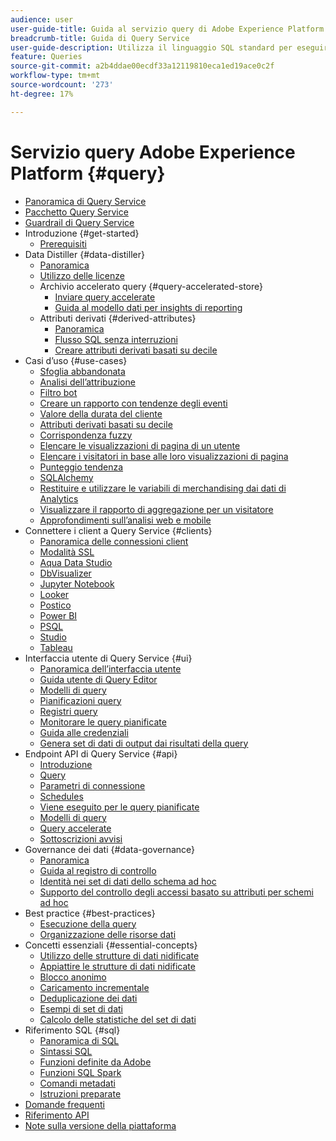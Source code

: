 ```yaml
---
audience: user
user-guide-title: Guida al servizio query di Adobe Experience Platform
breadcrumb-title: Guida di Query Service
user-guide-description: Utilizza il linguaggio SQL standard per eseguire query sui dati nel data lake in Experience Platform.
feature: Queries
source-git-commit: a2b4ddae00ecdf33a12119810eca1ed19ace0c2f
workflow-type: tm+mt
source-wordcount: '273'
ht-degree: 17%

---
```



# Servizio query Adobe Experience Platform {#query}

- [Panoramica di Query Service](home.md)
- [Pacchetto Query Service](packages.md)
- [Guardrail di Query Service](guardrails.md)
- Introduzione {#get-started}
   - [Prerequisiti](get-started/prerequisites.md)
- Data Distiller {#data-distiller}
   - [Panoramica](data-distiller/overview.md)
   - [Utilizzo delle licenze](data-distiller/license-usage.md)
   - Archivio accelerato query {#query-accelerated-store}
      - [Inviare query accelerate](data-distiller/query-accelerated-store/send-accelerated-queries.md)
      - [Guida al modello dati per insights di reporting](data-distiller/query-accelerated-store/reporting-insights-data-model.md)
   - Attributi derivati {#derived-attributes}
      - [Panoramica](data-distiller/derived-attributes/overview.md)
      - [Flusso SQL senza interruzioni](data-distiller/derived-attributes/seamless-sql-flow.md)
      - [Creare attributi derivati basati su decile](data-distiller/derived-attributes/decile-based-derived-attributes.md)
- Casi d’uso {#use-cases}
   - [Sfoglia abbandonata](use-cases/abandoned-browse.md)
   - [Analisi dell’attribuzione](use-cases/attribution-analysis.md)
   - [Filtro bot](use-cases/bot-filtering.md)
   - [Creare un rapporto con tendenze degli eventi](use-cases/trended-report-of-events.md)
   - [Valore della durata del cliente](use-cases/customer-lifetime-value.md)
   - [Attributi derivati basati su decile](use-cases/deciles-use-case.md)
   - [Corrispondenza fuzzy](use-cases/fuzzy-match.md)
   - [Elencare le visualizzazioni di pagina di un utente](use-cases/list-visitor-sessions.md)
   - [Elencare i visitatori in base alle loro visualizzazioni di pagina](use-cases/visitors-by-number-of-page-views.md)
   - [Punteggio tendenza](use-cases/propensity-score.md)
   - [SQLAlchemy](use-cases/sqlalchemy.md)
   - [Restituire e utilizzare le variabili di merchandising dai dati di Analytics](use-cases/merchandising-variables.md)
   - [Visualizzare il rapporto di aggregazione per un visitatore](use-cases/roll-up-report-of-a-visitor.md)
   - [Approfondimenti sull’analisi web e mobile](use-cases/analytics-insights.md)
- Connettere i client a Query Service {#clients}
   - [Panoramica delle connessioni client](clients/overview.md)
   - [Modalità SSL](./clients/ssl-modes.md)
   - [Aqua Data Studio](clients/aqua-data-studio.md)
   - [DbVisualizer](./clients/dbvisulaizer.md)
   - [Jupyter Notebook](clients//jupyter-notebook.md)
   - [Looker](clients/looker.md)
   - [Postico](clients/postico.md)
   - [Power BI](clients/power-bi.md)
   - [PSQL](clients/psql.md)
   - [Studio](clients/rstudio.md)
   - [Tableau](clients/tableau.md)
- Interfaccia utente di Query Service {#ui}
   - [Panoramica dell’interfaccia utente](ui/overview.md)
   - [Guida utente di Query Editor](ui/user-guide.md)
   - [Modelli di query](ui/query-templates.md)
   - [Pianificazioni query](ui/query-schedules.md)
   - [Registri query](ui/query-logs.md)
   - [Monitorare le query pianificate](ui/monitor-queries.md)
   - [Guida alle credenziali](ui/credentials.md)
   - [Genera set di dati di output dai risultati della query](ui/create-datasets.md)
- Endpoint API di Query Service {#api}
   - [Introduzione](api/getting-started.md)
   - [Query](api/queries.md)
   - [Parametri di connessione](api/connection-parameters.md)
   - [Schedules](api/scheduled-queries.md)
   - [Viene eseguito per le query pianificate](api/runs-scheduled-queries.md)
   - [Modelli di query](api/query-templates.md)
   - [Query accelerate](api/accelerated-queries.md)
   - [Sottoscrizioni avvisi](api/alert-subscriptions.md)
- Governance dei dati {#data-governance}
   - [Panoramica](data-governance/overview.md)
   - [Guida al registro di controllo](data-governance/audit-log-guide.md)
   - [Identità nei set di dati dello schema ad hoc](data-governance/ad-hoc-schema-identities.md)
   - [Supporto del controllo degli accessi basato su attributi per schemi ad hoc](./data-governance/ad-hoc-schema-labels.md)
- Best practice {#best-practices}
   - [Esecuzione della query](best-practices/writing-queries.md)
   - [Organizzazione delle risorse dati](./best-practices/organize-data-assets.md)
- Concetti essenziali {#essential-concepts}
   - [Utilizzo delle strutture di dati nidificate](essential-concepts/nested-data-structures.md)
   - [Appiattire le strutture di dati nidificate](essential-concepts/flatten-nested-data.md)
   - [Blocco anonimo](essential-concepts/anonymous-block.md)
   - [Caricamento incrementale](essential-concepts/incremental-load.md)
   - [Deduplicazione dei dati](essential-concepts/deduplication.md)
   - [Esempi di set di dati](essential-concepts/dataset-samples.md)
   - [Calcolo delle statistiche del set di dati](essential-concepts/dataset-statistics.md)
- Riferimento SQL {#sql}
   - [Panoramica di SQL](sql/overview.md)
   - [Sintassi SQL](sql/syntax.md)
   - [Funzioni definite da Adobe](sql/adobe-defined-functions.md)
   - [Funzioni SQL Spark](sql/spark-sql-functions.md)
   - [Comandi metadati](sql/metadata.md)
   - [Istruzioni preparate](sql/prepared-statements.md)
- [Domande frequenti](troubleshooting-guide.md)
- [Riferimento API](https://www.adobe.io/experience-platform-apis/references/query-service/)
- [Note sulla versione della piattaforma](https://experienceleague.adobe.com/docs/experience-platform/release-notes/latest.html?lang=it)
